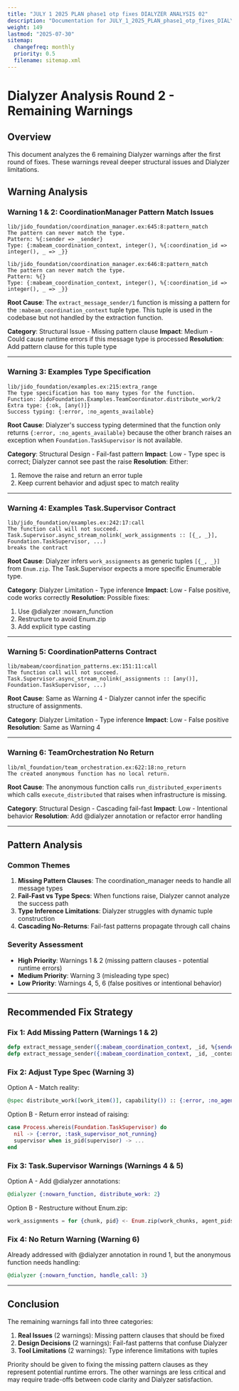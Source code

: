 ```yaml
---
title: "JULY 1 2025 PLAN phase1 otp fixes DIALYZER ANALYSIS 02"
description: "Documentation for JULY_1_2025_PLAN_phase1_otp_fixes_DIALYZER_ANALYSIS_02 from the Foundation repository."
weight: 149
lastmod: "2025-07-30"
sitemap:
  changefreq: monthly
  priority: 0.5
  filename: sitemap.xml
---
```


# Dialyzer Analysis Round 2 - Remaining Warnings

## Overview

This document analyzes the 6 remaining Dialyzer warnings after the first round of fixes. These warnings reveal deeper structural issues and Dialyzer limitations.

## Warning Analysis

### Warning 1 & 2: CoordinationManager Pattern Match Issues

```
lib/jido_foundation/coordination_manager.ex:645:8:pattern_match
The pattern can never match the type.
Pattern: %{:sender => _sender}
Type: {:mabeam_coordination_context, integer(), %{:coordination_id => integer(), _ => _}}

lib/jido_foundation/coordination_manager.ex:646:8:pattern_match
The pattern can never match the type.
Pattern: %{}
Type: {:mabeam_coordination_context, integer(), %{:coordination_id => integer(), _ => _}}
```

**Root Cause**: The `extract_message_sender/1` function is missing a pattern for the `:mabeam_coordination_context` tuple type. This tuple is used in the codebase but not handled by the extraction function.

**Category**: Structural Issue - Missing pattern clause
**Impact**: Medium - Could cause runtime errors if this message type is processed
**Resolution**: Add pattern clause for this tuple type

---

### Warning 3: Examples Type Specification

```
lib/jido_foundation/examples.ex:215:extra_range
The type specification has too many types for the function.
Function: JidoFoundation.Examples.TeamCoordinator.distribute_work/2
Extra type: {:ok, [any()]}
Success typing: {:error, :no_agents_available}
```

**Root Cause**: Dialyzer's success typing determined that the function only returns `{:error, :no_agents_available}` because the other branch raises an exception when `Foundation.TaskSupervisor` is not available.

**Category**: Structural Design - Fail-fast pattern
**Impact**: Low - Type spec is correct; Dialyzer cannot see past the raise
**Resolution**: Either:
1. Remove the raise and return an error tuple
2. Keep current behavior and adjust spec to match reality

---

### Warning 4: Examples Task.Supervisor Contract

```
lib/jido_foundation/examples.ex:242:17:call
The function call will not succeed.
Task.Supervisor.async_stream_nolink(_work_assignments :: [{_, _}], Foundation.TaskSupervisor, ...)
breaks the contract
```

**Root Cause**: Dialyzer infers `work_assignments` as generic tuples `[{_, _}]` from `Enum.zip`. The Task.Supervisor expects a more specific Enumerable type.

**Category**: Dialyzer Limitation - Type inference
**Impact**: Low - False positive, code works correctly
**Resolution**: Possible fixes:
1. Use @dialyzer :nowarn_function
2. Restructure to avoid Enum.zip
3. Add explicit type casting

---

### Warning 5: CoordinationPatterns Contract

```
lib/mabeam/coordination_patterns.ex:151:11:call
The function call will not succeed.
Task.Supervisor.async_stream_nolink(_assignments :: [any()], Foundation.TaskSupervisor, ...)
```

**Root Cause**: Same as Warning 4 - Dialyzer cannot infer the specific structure of assignments.

**Category**: Dialyzer Limitation - Type inference
**Impact**: Low - False positive
**Resolution**: Same as Warning 4

---

### Warning 6: TeamOrchestration No Return

```
lib/ml_foundation/team_orchestration.ex:622:18:no_return
The created anonymous function has no local return.
```

**Root Cause**: The anonymous function calls `run_distributed_experiments` which calls `execute_distributed` that raises when infrastructure is missing.

**Category**: Structural Design - Cascading fail-fast
**Impact**: Low - Intentional behavior
**Resolution**: Add @dialyzer annotation or refactor error handling

---

## Pattern Analysis

### Common Themes

1. **Missing Pattern Clauses**: The coordination_manager needs to handle all message types
2. **Fail-Fast vs Type Specs**: When functions raise, Dialyzer cannot analyze the success path
3. **Type Inference Limitations**: Dialyzer struggles with dynamic tuple construction
4. **Cascading No-Returns**: Fail-fast patterns propagate through call chains

### Severity Assessment

- **High Priority**: Warnings 1 & 2 (missing pattern clauses - potential runtime errors)
- **Medium Priority**: Warning 3 (misleading type spec)
- **Low Priority**: Warnings 4, 5, 6 (false positives or intentional behavior)

---

## Recommended Fix Strategy

### Fix 1: Add Missing Pattern (Warnings 1 & 2)
```elixir
defp extract_message_sender({:mabeam_coordination_context, _id, %{sender: sender}}), do: sender
defp extract_message_sender({:mabeam_coordination_context, _id, _context}), do: self()
```

### Fix 2: Adjust Type Spec (Warning 3)
Option A - Match reality:
```elixir
@spec distribute_work([work_item()], capability()) :: {:error, :no_agents_available} | no_return()
```

Option B - Return error instead of raising:
```elixir
case Process.whereis(Foundation.TaskSupervisor) do
  nil -> {:error, :task_supervisor_not_running}
  supervisor when is_pid(supervisor) -> ...
end
```

### Fix 3: Task.Supervisor Warnings (Warnings 4 & 5)
Option A - Add @dialyzer annotations:
```elixir
@dialyzer {:nowarn_function, distribute_work: 2}
```

Option B - Restructure without Enum.zip:
```elixir
work_assignments = for {chunk, pid} <- Enum.zip(work_chunks, agent_pids), do: {chunk, pid}
```

### Fix 4: No Return Warning (Warning 6)
Already addressed with @dialyzer annotation in round 1, but the anonymous function needs handling:
```elixir
@dialyzer {:nowarn_function, handle_call: 3}
```

---

## Conclusion

The remaining warnings fall into three categories:

1. **Real Issues** (2 warnings): Missing pattern clauses that should be fixed
2. **Design Decisions** (2 warnings): Fail-fast patterns that confuse Dialyzer
3. **Tool Limitations** (2 warnings): Type inference limitations with tuples

Priority should be given to fixing the missing pattern clauses as they represent potential runtime errors. The other warnings are less critical and may require trade-offs between code clarity and Dialyzer satisfaction.